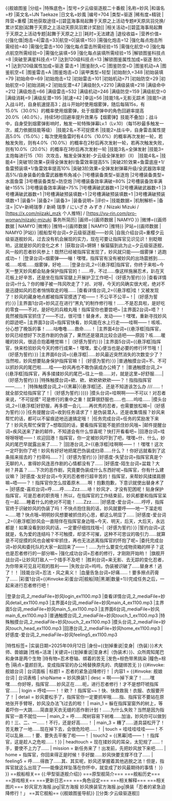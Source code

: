 {{舰娘图鉴
|分组=
|特殊底色=
|型号=夕云级驱逐舰二十番舰
|名称=妙风
|和谐名=杪
|英文名=IJN Taekaze
|日文名=妙風
|编号=704
|类型=驱逐
|稀有度=精锐
|阵营=重樱
|其他获取途径=[[碧蓝海事局起舞于天原之上活动专题#天原凤羽兑换/累计奖励|起舞于天原之上活动天原凤羽累计奖励]]
|相关活动=[[碧蓝海事局起舞于天原之上活动专题|起舞于天原之上]]
|耗时=无法建造
|退役收益=<!--无法退役则填无法退役，否则不填-->
|营养价值={{强化值|炮击=4|雷击=33|航空=0|装填=15}}
|需强化炮击=12
|强化每点炮击所需经验=40
|需强化雷击=100
|强化每点雷击所需经验=15
|需强化航空=0
|强化每点航空所需经验=0
|需强化装填=59
|强化每点装填所需经验=15
|解锁图鉴科技点=8
|突破至满星科技点=17
|达到120级科技点=13
|解锁图鉴属性加成=驱逐 耐久+1
|达到120级属性加成=驱逐 雷击+1
|图鉴耐久=C
|图鉴防空=D
|图鉴机动=A
|图鉴航空=E
|图鉴雷击=A
|图鉴炮击=D
|装甲类型=轻型
|初始耐久=348
|初始装填=79
|初始命中=69
|初始炮击=12
|初始雷击=101
|初始机动=71
|初始防空=29
|初始航空=0
|初始消耗=2
|初始反潜=47
|满级耐久=2210
|满级装填=218
|满级命中=212
|满级炮击=66
|满级雷击=532
|满级机动=246
|满级防空=159
|满级航空=0
|满级消耗=9
|满级反潜=195
|航速=42
|幸运=56
|技能1名=无影无踪术
|技能1=进入战斗时，自身航速提高3；战斗开始时使用烟雾弹，随后每隔15s，有15.0%（30.0%）的概率使用烟雾弹，处于烟雾弹中的角色回避率提高20.0%（40.0%），持续5秒(回避率提升效果与【烟雾弹】技能不叠加)；战斗中，自身受到烟雾弹影响时，触发一轮特殊弹幕Lv.1（Lv.10）（每15秒最多触发一次，威力依据技能等级）
|技能2名=不可捉摸术
|技能2=战斗中，自身雷击属性提高5.0%（15.0%）；每次使用鱼雷时有4.0%（10.0%）的概率再次发射一轮，若触发失败，则有4.0%（10.0%）的概率在2秒后再次发射一轮，若再次触发失败，则有10.0%（20.0%）的概率在3秒后再次发射一轮
|技能3名=全弹发射
|技能3=主炮每进行15（10）次攻击，触发全弹发射-夕云级全弹发射I（II）
|技能4名=
|技能4=
|突破1阶效果=获得全弹发射I/鱼雷效率提高5%
|突破2阶效果=鱼雷底座+1/鱼雷预装填+1/鱼雷效率提高10%
|突破3阶效果=全弹发射弹幕升级/全武器效率提高5%/自身装备的鱼雷武器散布角减小
|1号槽装备类型=驱逐炮
|2号槽装备类型=水面鱼雷
|3号槽装备类型=防空炮
|1号槽装备效率满破=80%
|2号槽装备效率满破=155%
|3号槽装备效率满破=75%
|1号槽满破武器数=1
|2号槽满破武器数=1
|3号槽满破武器数=1
|1号槽满破预装填数=1
|2号槽满破预装填数=1
|3号槽满破预装填数=1
|装备1=
|装备2=
|装备3=
|装备说明=
|评价=
|技能数据=
|机制解析=
|备注=
|CV=新崎瑞季 / 新崎 瑞季 / にいざき みずき / Niizaki Mizuki / [https://x.com/niizaki_mzk 个人推特] / [https://yu-rin.com/pro-woman/niizaki-mizuki 事务所简历]
|画师={{画师数据 | NAMYO }}
|微博={{画师数据 | NAMYO |微博}}
|推特={{画师数据 | NAMYO |推特}}
|P站={{画师数据 | NAMYO |P站}}
|舰船型号台词=夕云级驱逐舰——妙风
|自我介绍台词=重樱夕云级驱逐舰妙风，过去没有机会展现的实力，现在可要让指挥官见识见识！别眨眼哟，这就是妙风的变化之术！
|获取台词=锵锵！躲猫猫到此为止~夕云级驱逐舰，风一般的忍者妙风参上！既然已经被指挥官发现了，妙风就只能——烟雾弹！逃跑成功~！
|登录台词=烟雾弹——嘣！嘿嘿，指挥官有没有被妙风的出场震撼到……咳……咳咳……烟雾弹，好呛……
|登录台词_2={{悬浮框|指挥官，你终于来啦~今天一整天妙风都会贴身保护指挥官的！……呼，不过……像这样施展忍术，趴在天花板上好辛苦，还是坐在指挥官腿上开展护卫工作吧~|（好感为誓约）}}
|查看详情台词=什么？你的帽子被一阵风吹走了？对、对呀，今天的风确实很大呢，绝对不是迅捷如风的忍者悄悄取走的哦……
|查看详情台词_2={{悬浮框|哇！又被发现了！妙风的藏身地点都被指挥官摸透了啦——！不公平不公平~！|（好感为誓约）}}
|主界面1台词=妙风正在进行“黑丸”的制作修行哦！……不是忍具啦，是好吃的零食——不对，是好吃的兵粮丸哦！指挥官你也要尝吧~
|主界面2台词=唔？！竟然被指挥官抓住了——不过，很可惜！替身术，发动——！嘿嘿，重新寻找妙风的踪迹吧~
|主界面3台词=指挥官快看，妙风能在水上行走——哇啊——！咳咳、分心想了晚饭的事！……咕噜噜……救命……！
|主界面4台词={{悬浮框|指挥官，妙风已经想好下次恶作剧的伪装了，果然还是寝具比较合适吧——原因？咳……暖暖的妙风，很适合抱着睡觉嘛！|（好感为誓约）}}
|主界面5台词={{悬浮框|指挥官，快来检验妙风今天的修行成果~！嘿嘿，爱心便当也是必要的修行环节哦！|（好感为誓约）}}
|主界面6台词={{悬浮框|……妙风最近突然消失的次数变少了？当然啦，妙风想要贴身保护指挥官嘛！|（好感为誓约）}}
|普通触摸台词=不、不可以抓妙风的尾巴啦……哇——妙风再也不敢伪装成办公椅了！
|普通触摸台词_2={{悬浮框|指挥官，再多揉揉妙风的尾巴~往上一些……对，就是这里~好舒服……|（好感为誓约）}}
|特殊触摸台词=欸、欸、欸欸欸欸欸——？！指指指挥官——……！
|特殊触摸台词_2={{黑幕|{{悬浮框|还、还是不知道该怎么办 ///……！就全部交给指挥官了！|（好感为誓约）}}}}
|摸头台词=哇啊啊——不可以！对忍者来说，“不可捉摸” 可是修行的重中之重！就算很舒服也……也……呜哇……
|摸头台词_2={{悬浮框|好舒服，再多摸一会儿……再优秀的忍者，也需要放松嘛~|（好感为誓约）}}
|任务提醒台词=收到任务请求了！是伪装潜入，还是收集情报？妙风来帮忙的话，都可以不留痕迹地迅速搞定哦！
|任务完成台词=任务的奖励发下来了！妙风先帮忙保管了~想取回的话，要看指挥官能不能抓住妙风哦~
|邮件提醒台词=疾风送来了新的邮件，不知道会有什么惊喜呢？快打开看看吧~
|回港台词=哇呀呀呀唬——！欢迎回港！指挥官，你一定被妙风吓到了吧，嘿嘿~什、什么，妙风的尾巴早就露出来了……？
|回港台词_2={{悬浮框|哇啊啊——！！嘿嘿！这次一定吓到你了吧！妙风有好好地把尾巴伪装成扫帚……什么？！你好远就看到了这条摇来摇去的？扫帚吗……？|（好感为誓约）}}
|好感度-失望台词=指挥官真是个无聊的人，害得妙风连恶作剧的心情都没有了……
|好感度-陌生台词=盆栽？大树？井盖？……下次的恶作剧，究竟要伪装成什么东西好呢~指挥官，你有什么建议嘛？
|好感度-友好台词=今天的忍者修行超辛苦的！指挥官，来帮妙风揉揉肩膀嘛~唔——？！指挥官你怎么捏着原木……啊！抱歉抱歉，下意识就使出替身术了~
|好感度-喜欢台词=呼……呼……Zzz……哧！妙风才、才没有犯困呢！贴身保护指挥官，可是忍者的职责哦！所以，在指挥官的工作结束前，妙风都要和指挥官呆在一起……睡着什么的绝对不可能！……Zzz……
|好感度-爱台词=……哼哼，指挥官终于识破妙风的伪装了吗！不快点抱住我的话，妙风就要呼——地一下溜走啦~……嗯？快点哦~明明妙风想要被抓住的心思，都这么明显了……
|好感度-爱台词_2={{悬浮框|妙风会一直陪伴在指挥官身边哦~今天、明天，后天，大后天，永远都是！如果没看到妙风的话，一定要仔细找找哦~|（好感为誓约）}}
|誓约台词=这就是，名为爱的连结吗？不可触摸，却坚不可摧，这种不可思议的吸引力……就算是不可捉摸的风也会被牢牢抓住，再也无法逃离指挥官的怀抱了呢~
|委托完成台词=妙风和委托队的大家一起回来了——！……为什么要变化成物资箱的样子？这也是忍者修行的一部分嘛~
|强化成功台词=忍者的修行，才刚刚开始哟！
|旗舰开战台词=让妙风打敌人一个措手不及吧！
|胜利台词=来无影、去无踪的变化忍者，为你带来可见且可观的胜利——
|失败台词=呜呜，伪装被识破了……替身术！逃了！！
|技能台词=忍法・风之奥义！
|血量告急台词=好痛……！要多擦点药膏了……
|彩蛋1台词={{#invoke:彩蛋台词|舰船|晓|黑潮|数量=1}}完成任务之后，一起来进行忍者修行吧！

|登录台词_2_mediaFile=妙风login_ex1100.mp3
|查看详情台词_2_mediaFile=妙风detail_ex1100.mp3
|主界面4台词_mediaFile=妙风main_4_ex1100.mp3
|主界面5台词_mediaFile=妙风main_5_ex1100.mp3
|主界面6台词_mediaFile=妙风main_6_ex1100.mp3
|普通触摸台词_2_mediaFile=妙风touch_1_ex1100.mp3
|特殊触摸台词_2_mediaFile=妙风touch_2_ex1100.mp3
|摸头台词_2_mediaFile=妙风touch_head_ex1100.mp3
|回港台词_2_mediaFile=妙风home_ex1100.mp3
|好感度-爱台词_2_mediaFile=妙风feeling5_ex1100.mp3

|特性标签=
|实装日期=2025年09月12日
|身份={{划掉重说|变身|（伪装）}}术大师、兽娘鼬
|性格=活泼
|关键词={{划掉重说|变身术|（伪装术）}}、众所周知尾巴和身体是两个生物
|持有物=忍术卷轴、绑着的苦无
|发色=棕色带黑挑染
|瞳色=棕色
|萌点=童颜巨乳、变成指挥官的办公椅替换原先的、肉腿绑苦无
}}
{{#invoke: 舰娘台词 | 台词面板 
| 标题1 = 忍者的紧急迫降修行！
| 内容1 = {{#invoke: 舰娘台词 | 台词表格
  | shipName = 妙风换装1
  | desc = 啊——掉下来了！……嘿嘿……你好呀，指挥官……妙风正在……呃，进行忍者修行！才不是想吓唬指挥官……
  | login = 呼哇——！！欸？！指挥官~~！快、快救救我！衣服、衣服要开了！
  | detail = 妙风要松手了，指挥官你一定要抓牢哦……指、指挥官不要站在原地张开手臂呀，妙风没办法飞过去的啦！
  | main_1 = 躲在指挥室窗外的树上，等着吓你一大跳……简直是天衣无缝的恶作剧计划！……为什么失败？当然是因为指挥官一直不就位——
  | main_2 = 呼……爬树容易下树难……加油，妙风你可以做到的！三、二、一……！不行，还是好高……！
  | main_3 = 糟了……道具袋松开了！苦无散了一地……现在掉下去，会很危险吧……！
  | touch = 哇哇哇哇哇——！不可以乱揪……！要、要失去平衡了啦——！
  | touch2 = {{黑幕|唔——！！指挥官，这是趁人之危啦……！}}
  | headtouch = 现在揉妙风的耳朵，太犯规了……！手，要使不上力了……
  | mission = 新任务来了！出发前，先把妙风放下来吧……
  | home = 指挥官，你回来得正是时候！手好酸……妙风快要支撑不住了……
  | feeling5 = 呼……得救了……其、其实呢，妙风还掌握着其他逃脱之法！但是，指挥官就这么出现了——能像这样坠落在你怀中，就变成了妙风最期待的事情！
  }}
}}
==舰船相关==
{{:甲型驱逐舰介绍}}
===原型舰简介===
===舰船历史===
==游戏相关==
===更新日志===
===角色设定===
===相关解释===
===相关图片===
<gallery mode="packed" heights="250px">
妙风官方海报.jpg|官方海报
妙风换装官方海报.jpg|换装「忍者的紧急迫降修行！」
</gallery>
==其它舰船==
{{舰娘图鉴导航}}
[[分类:夕云级驱逐舰]]